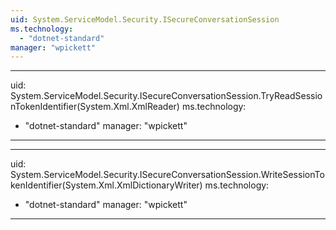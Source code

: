 ```yaml
---
uid: System.ServiceModel.Security.ISecureConversationSession
ms.technology: 
  - "dotnet-standard"
manager: "wpickett"
---
```


---
uid: System.ServiceModel.Security.ISecureConversationSession.TryReadSessionTokenIdentifier(System.Xml.XmlReader)
ms.technology: 
  - "dotnet-standard"
manager: "wpickett"
---

---
uid: System.ServiceModel.Security.ISecureConversationSession.WriteSessionTokenIdentifier(System.Xml.XmlDictionaryWriter)
ms.technology: 
  - "dotnet-standard"
manager: "wpickett"
---
